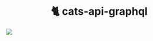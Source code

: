 <h1 align="center">
  🐈 cats-api-graphql
</h1>

![](https://github.com/covertbert/cats-api-graphql/workflows/.github/workflows/main.yml/badge.svg)

